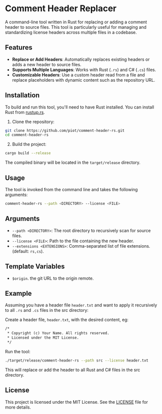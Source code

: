# Comment Header Replacer

A command-line tool written in Rust for replacing or adding a comment header to source files.
This tool is particularly useful for managing and standardizing license headers across multiple files in a codebase.

## Features

- **Replace or Add Headers**: Automatically replaces existing headers or adds a new header to source files.
- **Supports Multiple Languages**: Works with Rust (`.rs`) and C# (`.cs`) files.
- **Customizable Headers**: Use a custom header read from a file and replace placeholders with dynamic content such as the repository URL.

## Installation

To build and run this tool, you'll need to have Rust installed. You can install Rust from [rustup.rs](https://rustup.rs).

  1. Clone the repository:

```sh
git clone https://github.com/piot/comment-header-rs.git
cd comment-header-rs
```

  2. Build the project:

```sh
cargo build --release
```

The compiled binary will be located in the `target/release` directory.

## Usage

The tool is invoked from the command line and takes the following arguments:

```sh
comment-header-rs --path <DIRECTORY> --license <FILE>
```

## Arguments

- `--path <DIRECTORY>`: The root directory to recursively scan for source files.
- `--license <FILE>`: Path to the file containing the new header.
- `--extensions <EXTENSIONS>`: Comma-separated list of file extensions. (default: `rs,cs`).

## Template Variables

- `$origin`. the git URL to the origin remote.

## Example

Assuming you have a header file `header.txt` and want to apply it recursively to all `.rs` and `.cs` files in the src directory:

Create a header file, `header.txt`, with the desired content, eg:

```txt
/*
 * Copyright (c) Your Name. All rights reserved.
 * Licensed under the MIT License.
 */
```

Run the tool:

```sh
./target/release/comment-header-rs --path src --license header.txt
```

This will replace or add the header to all Rust and C# files in the src directory.

## License

This project is licensed under the MIT License. See the [LICENSE](LICENSE) file for more details.

